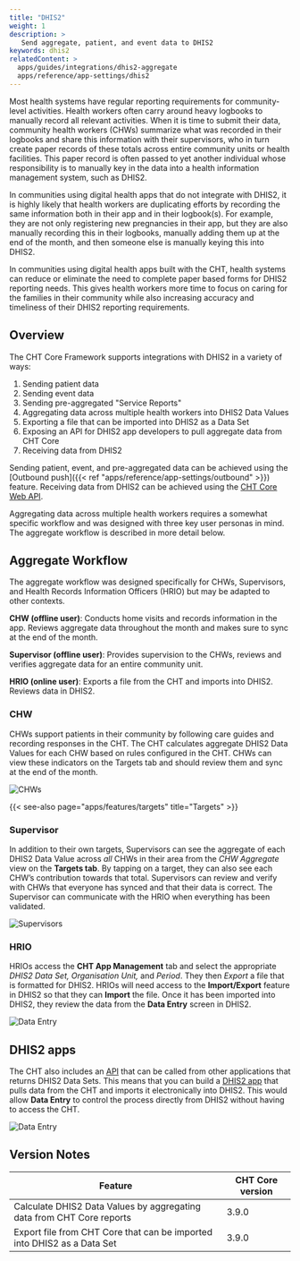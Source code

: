 ```yaml
---
title: "DHIS2"
weight: 1
description: >
   Send aggregate, patient, and event data to DHIS2
keywords: dhis2
relatedContent: >
  apps/guides/integrations/dhis2-aggregate
  apps/reference/app-settings/dhis2
---
```


Most health systems have regular reporting requirements for community-level activities. Health workers often carry around heavy logbooks to manually record all relevant activities. When it is time to submit their data, community health workers (CHWs) summarize what was recorded in their logbooks and share this information with their supervisors, who in turn create paper records of these totals across entire community units or health facilities. This paper record is often passed to yet another individual whose responsibility is to manually key in the data into a health information management system, such as DHIS2.

In communities using digital health apps that do not integrate with DHIS2, it is highly likely that health workers are duplicating efforts by recording the same information both in their app and in their logbook(s).  For example, they are not only registering new pregnancies in their app, but they are also manually recording this in their logbooks, manually adding them up at the end of the month, and then someone else is manually keying this into DHIS2.

In communities using digital health apps built with the CHT, health systems can reduce or eliminate the need to complete paper based forms for DHIS2 reporting needs. This gives health workers more time to focus on caring for the families in their community while also increasing accuracy and timeliness of their DHIS2 reporting requirements.

## Overview

The CHT Core Framework supports integrations with DHIS2 in a variety of ways:

1. Sending patient data
2. Sending event data
3. Sending pre-aggregated "Service Reports"
4. Aggregating data across multiple health workers into DHIS2 Data Values
5. Exporting a file that can be imported into DHIS2 as a Data Set
6. Exposing an API for DHIS2 app developers to pull aggregate data from CHT Core
7. Receiving data from DHIS2

Sending patient, event, and pre-aggregated data can be achieved using the [Outbound push]({{< ref "apps/reference/app-settings/outbound" >}}) feature. Receiving data from DHIS2 can be achieved using the [CHT Core Web API](https://github.com/medic/cht-core/tree/master/api). 

Aggregating data across multiple health workers requires a somewhat specific workflow and was designed with three key user personas in mind. The aggregate workflow is described in more detail below.

## Aggregate Workflow

The aggregate workflow was designed specifically for CHWs, Supervisors, and Health Records Information Officers (HRIO) but may be adapted to other contexts. 

**CHW (offline user)**: Conducts home visits and records information in the app. Reviews aggregate data throughout the month and makes sure to sync at the end of the month.

**Supervisor (offline user)**: Provides supervision to the CHWs, reviews and verifies aggregate data for an entire community unit.

**HRIO (online user)**: Exports a file from the CHT and imports into DHIS2. Reviews data in DHIS2.

### CHW

CHWs support patients in their community by following care guides and recording responses in the CHT. The CHT calculates aggregate DHIS2 Data Values for each CHW based on rules configured in the CHT. CHWs can view these indicators on the Targets tab and should review them and sync at the end of the month.

![CHWs](chw.png "Feature Overview CHWs")

{{< see-also page="apps/features/targets" title="Targets" >}}

### Supervisor

In addition to their own targets, Supervisors can see the aggregate of each DHIS2 Data Value across *all* CHWs in their area from the *CHW Aggregate* view on the **Targets tab**. By tapping on a target, they can also see each CHW’s contribution towards that total. Supervisors can review and verify with CHWs that everyone has synced and that their data is correct. The Supervisor can communicate with the HRIO when everything has been validated.

![Supervisors](supervisor.png "Feature Overview Supervisors")

### HRIO

HRIOs access the **CHT App Management** tab and select the appropriate *DHIS2 Data Set, Organisation Unit,* and *Period*. They then *Export* a file that is formatted for DHIS2. HRIOs will need access to the **Import/Export** feature in DHIS2 so that they can **Import** the file. Once it has been imported into DHIS2, they review the data from the **Data Entry** screen in DHIS2.

![Data Entry](data-entry-1.png "Feature Overview Data Entry 1")


## DHIS2 apps

The CHT also includes an [API](https://github.com/medic/cht-core/tree/master/api) that can be called from other applications that returns DHIS2 Data Sets. This means that you can build a [DHIS2 app](https://docs.dhis2.org/master/en/developer/html/apps_creating_apps.html) that pulls data from the CHT and imports it electronically into DHIS2. This would allow **Data Entry** to control the process directly from DHIS2 without having to access the CHT.

![Data Entry](data-entry-2.png "Feature Overview Data Entry 2")

## Version Notes

|Feature|CHT Core version|
|---|---|
|Calculate DHIS2 Data Values by aggregating data from CHT Core reports |3.9.0|
|Export file from CHT Core that can be imported into DHIS2 as a Data Set|3.9.0|
